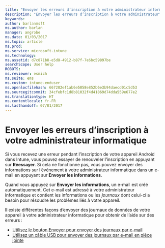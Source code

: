 ```yaml
---
title: "Envoyer les erreurs d’inscription à votre administrateur informatique | Microsoft Docs"
description: "Envoyer les erreurs d’inscription à votre administrateur"
keywords: 
author: barlanmsft
ms.author: barlan
manager: angrobe
ms.date: 01/03/2017
ms.topic: article
ms.prod: 
ms.service: microsoft-intune
ms.technology: 
ms.assetid: d7c871b8-e5d8-4912-b87f-7e6bc59897be
searchScope: User help
ROBOTS: 
ms.reviewer: esmich
ms.suite: ems
ms.custom: intune-enduser
ms.openlocfilehash: 667282ef1ab6e5058e852b6e3b94daecd01c5d53
ms.sourcegitcommit: 34cfebfc1d8b81032f4d41869d74dda559e677e2
ms.translationtype: HT
ms.contentlocale: fr-FR
ms.lasthandoff: 07/01/2017
---
```

# <a name="send-enrollment-errors-to-your-it-admin"></a>Envoyer les erreurs d’inscription à votre administrateur informatique

Si vous recevez une erreur pendant l’inscription de votre appareil Android dans Intune, vous pouvez essayer de renouveler l’inscription en appuyant sur **Réessayer**. Si cela ne fonctionne pas, vous pouvez envoyer des informations sur l’événement à votre administrateur informatique dans un e-mail en appuyant sur **Envoyer les informations**.

Quand vous appuyez sur **Envoyer les informations**, un e-mail est créé automatiquement. Cet e-mail est adressé à votre administrateur informatique et contient les informations ou les _journaux_ dont celui-ci a besoin pour résoudre les problèmes liés à votre appareil.

Il existe différentes façons d’envoyer des journaux de données de votre appareil à votre administrateur informatique pour obtenir de l’aide sur des erreurs :

- [Utilisez le bouton Envoyer pour envoyer des journaux par e-mail](send-logs-to-your-it-admin-by-email-android.md)
- [Utilisez un câble USB pour envoyer des journaux par e-mail en pièce jointe](send-logs-to-your-it-admin-using-cable-android.md)
